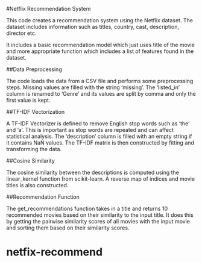#Netflix Recommendation System

This code creates a recommendation system using the Netflix dataset. The dataset includes information such as titles, country, cast, description, director etc.

It includes a basic recommendation model which just uses title of the movie and more appropriate function which includes a list of features found in the dataset.

##Data Preprocessing

The code loads the data from a CSV file and performs some preprocessing steps. Missing values are filled with the string ‘missing’. The ‘listed_in’ column is renamed to ‘Genre’ and its values are split by comma and only the first value is kept.

##TF-IDF Vectorization

A TF-IDF Vectorizer is defined to remove English stop words such as ‘the’ and ‘a’. This is important as stop words are repeated and can affect statistical analysis. The ‘description’ column is filled with an empty string if it contains NaN values. The TF-IDF matrix is then constructed by fitting and transforming the data.

##Cosine Similarity

The cosine similarity between the descriptions is computed using the linear_kernel function from scikit-learn. A reverse map of indices and movie titles is also constructed.

##Recommendation Function

The get_recommendations function takes in a title and returns 10 recommended movies based on their similarity to the input title. It does this by getting the pairwise similarity scores of all movies with the input movie and sorting them based on their similarity scores.
# netfix-recommend
